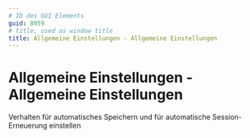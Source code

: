 ```yaml
---
# ID des GUI Elements
guid: 8059
# title, used as window title
title: Allgemeine Einstellungen - Allgemeine Einstellungen
---
```


# Allgemeine Einstellungen - Allgemeine Einstellungen

Verhalten für automatisches Speichern und für automatische Session-Erneuerung einstellen

